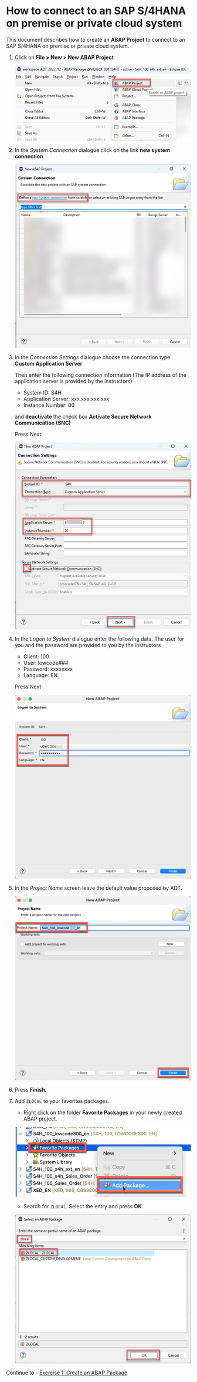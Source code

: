 # How to connect to an SAP S/4HANA on premise or private cloud system 

This document describes how to create an **ABAP Project** to connect to an SAP S/4HANA on premise or private cloud system.  


1. Click on  **File > New > New ABAP Project**

   ![New ABAP Project](images/100_create_a_new_abap_project.png)

2. In the *System Connection* dialogue click on the link **new system connection**  

   ![System Connection](images/110_create_a_new_abap_project.png)

3. In the *Connection Settings* dialogue choose the connection type **Custom Application Server**  
   
   Then enter the following connection information (The IP address of the application server is provided by the instructors)
   - System ID: S4H
   - Application Server: xxx.xxx.xxx.xxx
   - Instance Number: 00
   
   and **deactivate** the check box **Activate Secure Network Communication (SNC)**
   
   Press Next.   

   ![Connection Settings](images/120_create_a_new_abap_project.png)

4. In the *Logon to System* dialogue enter the following data. The user for you and the password are provided to you by the instructors
    
   - Client: 100
   - User: lowcode###
   - Password: xxxxxxxx
   - Language: EN

   Press Next

   ![Logon to System](images/130_create_a_new_abap_project.png)
   
5. In the *Project Name* screen leave the default value proposed by ADT.
  
   ![Project Name](images/140_create_a_new_abap_project.png)

6. Press **Finish**.   

7. Add `ZLOCAL` to your favorites packages.  

   - Right click on the folder **Favorite Packages** in your newly created ABAP project.   

   ![add_to_favorites](images/99_100_add_zlocal_to_favorites.png)  
   
   - Search for `ZLOCAL`. Select the entry and press **OK**.   
   
   ![add_to_favorites](images/99_110_add_zlocal_to_favorites.png) 
   

Continue to - [Exercise 1: Create an ABAP Package](../ex1/README.md) 
